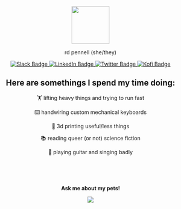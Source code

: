 <div id="header" align="center">
  <img src="https://media.giphy.com/media/nERMP8fuaZqvM6i94v/giphy.gif" width="100"/>
  <p>rd pennell (she/they)</p>
  <div id="badges">
  <a href="https://sanity-io-land.slack.com/">
    <img src="https://img.shields.io/badge/Slack-black?style=for-the-badge&logo=slack&logoColor=white" alt="Slack Badge"/>
  </a>
  <a href="https://www.linkedin.com/in/rdlarimer/">
    <img src="https://img.shields.io/badge/LinkedIn-black?style=for-the-badge&logo=linkedIn&logoColor=white" alt="LinkedIn Badge"/>
  </a>
  <a href="https://www.sanity.io/exchange/community/rdpennell">
    <img src="https://img.shields.io/badge/SANITY EXCHANGE-black?style=for-the-badge" alt="Twitter Badge"/>
  </a>
  <a href="https://ko-fi.com/rdpennell">
    <img src="https://img.shields.io/badge/Send me a coffee-black?style=for-the-badge&logo=kofi" alt="Kofi Badge"/>
  </a>
</div>
</div>

<div align="center">
  <h2>Here are somethings I spend my time doing:</h2>
  <p>🏋️ lifting heavy things and trying to run fast</p>
  <p>⌨️ handwiring custom mechanical keyboards </p>
  <p>🧵 3d printing useful/less things</p>
  <p>📚 reading queer (or not) science fiction</p>
  <p>🎸 playing guitar and singing badly</p>
  <br>
  <br>
  <br>
  <p><strong>Ask me about my pets!</strong><p>
  <img src="https://media.giphy.com/media/jpPTyP6YghtiU/giphy.gif" />
</div>

